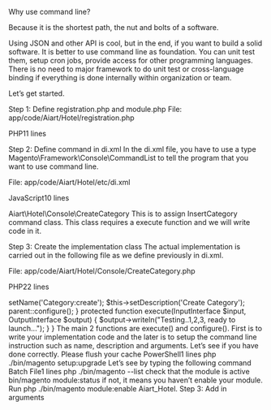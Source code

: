 Why use command line?

Because it is the shortest path, the nut and bolts of a software.

Using JSON and other API is cool, but in the end, if you want to build a solid software. It is better to use command line as foundation. You can unit test them, setup cron jobs, provide access for other programming languages. There is no need to major framework to do unit test or cross-language binding if everything is done internally within organization or team.

Let’s get started.

Step 1: Define registration.php and module.php
File: app/code/Aiart/Hotel/registration.php

PHP11 lines

<?php
/**
 * Copyright © AI Art Inc.. All rights reserved.
 * See COPYING.txt for license details.
 */
\Magento\Framework\Component\ComponentRegistrar::register(
    \Magento\Framework\Component\ComponentRegistrar::MODULE,
    'Aiart_Hotel',
    __DIR__
);
File: app/code/Aiart/Hotel/etc/module.xml

XML5 lines

<?xml version="1.0"?>
<config 
    xmlns:xsi="http://www.w3.org/2001/XMLSchema-instance" xsi:noNamespaceSchemaLocation="urn:magento:framework:Module/etc/module.xsd">
    <module name="Aiart_Hotel" setup_version="1.0.0" />
</config>
Step 2: Define command in di.xml
In the di.xml file, you have to use a type Magento\Framework\Console\CommandList to tell the program that you want to use command line.

File: app/code/Aiart/Hotel/etc/di.xml

JavaScript10 lines

<?xml version="1.0"?>
<config xmlns:xsi="http://www.w3.org/2001/XMLSchema-instance" xsi:noNamespaceSchemaLocation="urn:magento:framework:ObjectManager/etc/config.xsd">
   <type name="Magento\Framework\Console\CommandList">
       <arguments>
           <argument name="commands" xsi:type="array">
               <item name="createCategory" xsi:type="object">Aiart\Hotel\Console\CreateCategory</item>
           </argument>
       </arguments>
   </type>
</config>
This is to assign  InsertCategory command class. This class requires a execute  function and we will write code in it.

 

Step 3: Create the implementation class
The actual implementation is carried out in the following file as we define previously in di.xml.

File: app/code/Aiart/Hotel/Console/CreateCategory.php

PHP22 lines

<?php
namespace Aiart\Hotel\Console;
use Symfony\Component\Console\Command\Command;
use Symfony\Component\Console\Input\InputInterface;
use Symfony\Component\Console\Output\OutputInterface;
class CreateCategory extends Command
{
   protected function configure()
   {
       $this->setName('Category:create');
       $this->setDescription('Create Category');
       
       parent::configure();
   }
   
   protected function execute(InputInterface $input, OutputInterface $output)
   {
       $output->writeln("Testing..1,2,3, ready to launch...");
   }
}
The main 2 functions are execute() and configure(). First is to write your implementation code and the later is to setup the command line instruction such as name, description and arguments.

Let’s see if you have done correctly.

Please flush your cache

PowerShell1 lines

php ./bin/magento setup:upgrade
Let’s see by typing the following command

Batch File1 lines

php ./bin/magento --list
check that the module is active bin/magento module:status if not, it means you haven’t enable your module. Run php ./bin/magento module:enable Aiart_Hotel.



Step 3: Add in arguments
